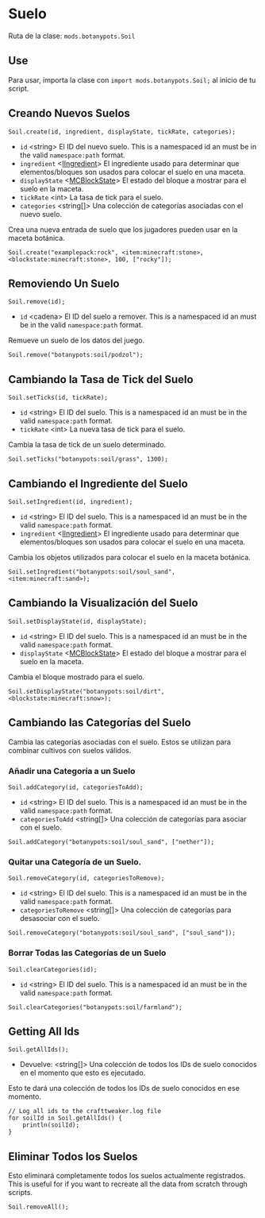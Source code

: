 # Suelo

Ruta de la clase: `mods.botanypots.Soil`

## Use

Para usar, importa la clase con `import mods.botanypots.Soil;` al inicio de tu script.

## Creando Nuevos Suelos

`Soil.create(id, ingredient, displayState, tickRate, categories);`

- `id` &lt;string> El ID del nuevo suelo. This is a namespaced id an must be in the valid `namespace:path` format.
- `ingredient` <[IIngredient](/vanilla/api/items/IIngredient)> El ingrediente usado para determinar que elementos/bloques son usados para colocar el suelo en una maceta.
- `displayState` <[MCBlockState](/vanilla/api/blocks/MCBlockState)> El estado del bloque a mostrar para el suelo en la maceta.
- `tickRate` &lt;int> La tasa de tick para el suelo.
- `categories` &lt;string[]> Una colección de categorías asociadas con el nuevo suelo.

Crea una nueva entrada de suelo que los jugadores pueden usar en la maceta botánica.

```zenscript
Soil.create("examplepack:rock", <item:minecraft:stone>, <blockstate:minecraft:stone>, 100, ["rocky"]);
```

## Removiendo Un Suelo

`Soil.remove(id);`

- `id` &lt;cadena> El ID del suelo a remover. This is a namespaced id an must be in the valid `namespace:path` format.

Remueve un suelo de los datos del juego.

```zenscript
Soil.remove("botanypots:soil/podzol");
```

## Cambiando la Tasa de Tick del Suelo

`Soil.setTicks(id, tickRate);`

- `id` &lt;string> El ID del suelo. This is a namespaced id an must be in the valid `namespace:path` format.
- `tickRate` &lt;int> La nueva tasa de tick para el suelo.

Cambia la tasa de tick de un suelo determinado.

```zenscript
Soil.setTicks("botanypots:soil/grass", 1300);
```

## Cambiando el Ingrediente del Suelo

`Soil.setIngredient(id, ingredient);`

- `id` &lt;string> El ID del suelo. This is a namespaced id an must be in the valid `namespace:path` format.
- `ingredient` <[IIngredient](/vanilla/api/items/IIngredient)> El ingrediente usado para determinar que elementos/bloques son usados para colocar el suelo en una maceta.

Cambia los objetos utilizados para colocar el suelo en la maceta botánica.

```zenscript
Soil.setIngredient("botanypots:soil/soul_sand", <item:minecraft:sand>);
```

## Cambiando la Visualización del Suelo

`Soil.setDisplayState(id, displayState);`

- `id` &lt;string> El ID del suelo. This is a namespaced id an must be in the valid `namespace:path` format.
- `displayState` <[MCBlockState](/vanilla/api/blocks/MCBlockState)> El estado del bloque a mostrar para el suelo en la maceta.

Cambia el bloque mostrado para el suelo.

```zenscript
Soil.setDisplayState("botanypots:soil/dirt", <blockstate:minecraft:snow>);
```

## Cambiando las Categorías del Suelo

Cambia las categorías asociadas con el suelo. Estos se utilizan para combinar cultivos con suelos válidos.

### Añadir una Categoría a un Suelo

`Soil.addCategory(id, categoriesToAdd);`

- `id` &lt;string> El ID del suelo. This is a namespaced id an must be in the valid `namespace:path` format.
- `categoriesToAdd` &lt;string[]> Una colección de categorías para asociar con el suelo.

```zenscript
Soil.addCategory("botanypots:soil/soul_sand", ["nether"]);
```

### Quitar una Categoría de un Suelo.

`Soil.removeCategory(id, categoriesToRemove);`

- `id` &lt;string> El ID del suelo. This is a namespaced id an must be in the valid `namespace:path` format.
- `categoriesToRemove` &lt;string[]> Una colección de categorías para desasociar con el suelo.

```zenscript
Soil.removeCategory("botanypots:soil/soul_sand", ["soul_sand"]);
```

### Borrar Todas las Categorías de un Suelo

`Soil.clearCategories(id);`

- `id` &lt;string> El ID del suelo. This is a namespaced id an must be in the valid `namespace:path` format.

```zenscript
Soil.clearCategories("botanypots:soil/farmland");
```

## Getting All Ids

`Soil.getAllIds();`

- Devuelve: &lt;string[]> Una colección de todos los IDs de suelo conocidos en el momento que esto es ejecutado.

Esto te dará una colección de todos los IDs de suelo conocidos en ese momento.

```zenscript
// Log all ids to the crafttweaker.log file
for soilId in Soil.getAllIds() {
    println(soilId);
}
```

## Eliminar Todos los Suelos

Esto eliminará completamente todos los suelos actualmente registrados. This is useful for if you want to recreate all the data from scratch through scripts.

```zenscript
Soil.removeAll();
```
